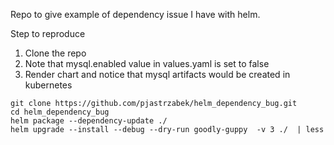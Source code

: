 Repo to give example of dependency issue I have with helm.

Step to reproduce
1. Clone the repo
2. Note that mysql.enabled value in values.yaml is set to false
3. Render chart and notice that mysql artifacts would be created in kubernetes

```$xslt
git clone https://github.com/pjastrzabek/helm_dependency_bug.git
cd helm_dependency_bug
helm package --dependency-update ./
helm upgrade --install --debug --dry-run goodly-guppy  -v 3 ./  | less
```
